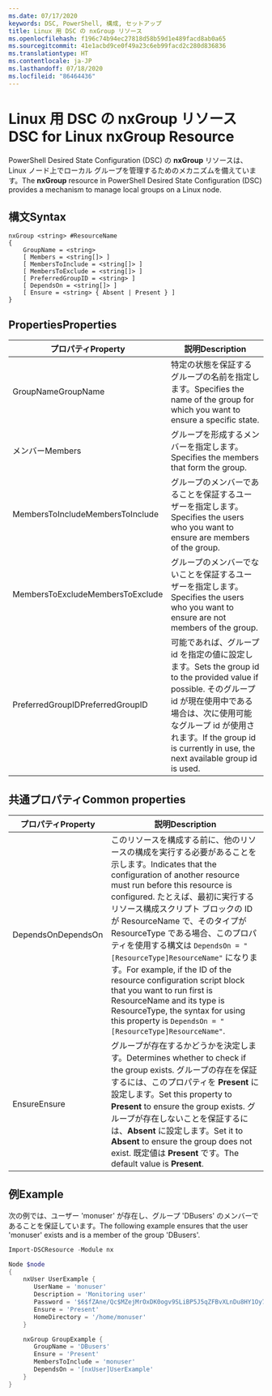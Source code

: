 ```yaml
---
ms.date: 07/17/2020
keywords: DSC, PowerShell, 構成, セットアップ
title: Linux 用 DSC の nxGroup リソース
ms.openlocfilehash: f196c74b94ec27818d58b59d1e489facd8ab0a65
ms.sourcegitcommit: 41e1acbd9ce0f49a23c6eb99facd2c280d836836
ms.translationtype: HT
ms.contentlocale: ja-JP
ms.lasthandoff: 07/18/2020
ms.locfileid: "86464436"
---
```

# <a name="dsc-for-linux-nxgroup-resource"></a><span data-ttu-id="04016-103">Linux 用 DSC の nxGroup リソース</span><span class="sxs-lookup"><span data-stu-id="04016-103">DSC for Linux nxGroup Resource</span></span>

<span data-ttu-id="04016-104">PowerShell Desired State Configuration (DSC) の **nxGroup** リソースは、Linux ノード上でローカル グループを管理するためのメカニズムを備えています。</span><span class="sxs-lookup"><span data-stu-id="04016-104">The **nxGroup** resource in PowerShell Desired State Configuration (DSC) provides a mechanism to manage local groups on a Linux node.</span></span>

## <a name="syntax"></a><span data-ttu-id="04016-105">構文</span><span class="sxs-lookup"><span data-stu-id="04016-105">Syntax</span></span>

```Syntax
nxGroup <string> #ResourceName
{
    GroupName = <string>
    [ Members = <string[]> ]
    [ MembersToInclude = <string[]> ]
    [ MembersToExclude = <string[]> ]
    [ PreferredGroupID = <string> ]
    [ DependsOn = <string[]> ]
    [ Ensure = <string> { Absent | Present } ]
}
```

## <a name="properties"></a><span data-ttu-id="04016-106">Properties</span><span class="sxs-lookup"><span data-stu-id="04016-106">Properties</span></span>

|<span data-ttu-id="04016-107">プロパティ</span><span class="sxs-lookup"><span data-stu-id="04016-107">Property</span></span> |<span data-ttu-id="04016-108">説明</span><span class="sxs-lookup"><span data-stu-id="04016-108">Description</span></span> |
|---|---|
|<span data-ttu-id="04016-109">GroupName</span><span class="sxs-lookup"><span data-stu-id="04016-109">GroupName</span></span> |<span data-ttu-id="04016-110">特定の状態を保証するグループの名前を指定します。</span><span class="sxs-lookup"><span data-stu-id="04016-110">Specifies the name of the group for which you want to ensure a specific state.</span></span> |
|<span data-ttu-id="04016-111">メンバー</span><span class="sxs-lookup"><span data-stu-id="04016-111">Members</span></span> |<span data-ttu-id="04016-112">グループを形成するメンバーを指定します。</span><span class="sxs-lookup"><span data-stu-id="04016-112">Specifies the members that form the group.</span></span> |
|<span data-ttu-id="04016-113">MembersToInclude</span><span class="sxs-lookup"><span data-stu-id="04016-113">MembersToInclude</span></span> |<span data-ttu-id="04016-114">グループのメンバーであることを保証するユーザーを指定します。</span><span class="sxs-lookup"><span data-stu-id="04016-114">Specifies the users who you want to ensure are members of the group.</span></span> |
|<span data-ttu-id="04016-115">MembersToExclude</span><span class="sxs-lookup"><span data-stu-id="04016-115">MembersToExclude</span></span> |<span data-ttu-id="04016-116">グループのメンバーでないことを保証するユーザーを指定します。</span><span class="sxs-lookup"><span data-stu-id="04016-116">Specifies the users who you want to ensure are not members of the group.</span></span> |
|<span data-ttu-id="04016-117">PreferredGroupID</span><span class="sxs-lookup"><span data-stu-id="04016-117">PreferredGroupID</span></span> |<span data-ttu-id="04016-118">可能であれば、グループ id を指定の値に設定します。</span><span class="sxs-lookup"><span data-stu-id="04016-118">Sets the group id to the provided value if possible.</span></span> <span data-ttu-id="04016-119">そのグループ id が現在使用中である場合は、次に使用可能なグループ id が使用されます。</span><span class="sxs-lookup"><span data-stu-id="04016-119">If the group id is currently in use, the next available group id is used.</span></span> |

## <a name="common-properties"></a><span data-ttu-id="04016-120">共通プロパティ</span><span class="sxs-lookup"><span data-stu-id="04016-120">Common properties</span></span>

|<span data-ttu-id="04016-121">プロパティ</span><span class="sxs-lookup"><span data-stu-id="04016-121">Property</span></span> |<span data-ttu-id="04016-122">説明</span><span class="sxs-lookup"><span data-stu-id="04016-122">Description</span></span> |
|---|---|
|<span data-ttu-id="04016-123">DependsOn</span><span class="sxs-lookup"><span data-stu-id="04016-123">DependsOn</span></span> |<span data-ttu-id="04016-124">このリソースを構成する前に、他のリソースの構成を実行する必要があることを示します。</span><span class="sxs-lookup"><span data-stu-id="04016-124">Indicates that the configuration of another resource must run before this resource is configured.</span></span> <span data-ttu-id="04016-125">たとえば、最初に実行するリソース構成スクリプト ブロックの ID が ResourceName で、そのタイプが ResourceType である場合、このプロパティを使用する構文は `DependsOn = "[ResourceType]ResourceName"` になります。</span><span class="sxs-lookup"><span data-stu-id="04016-125">For example, if the ID of the resource configuration script block that you want to run first is ResourceName and its type is ResourceType, the syntax for using this property is `DependsOn = "[ResourceType]ResourceName"`.</span></span> |
|<span data-ttu-id="04016-126">Ensure</span><span class="sxs-lookup"><span data-stu-id="04016-126">Ensure</span></span> |<span data-ttu-id="04016-127">グループが存在するかどうかを決定します。</span><span class="sxs-lookup"><span data-stu-id="04016-127">Determines whether to check if the group exists.</span></span> <span data-ttu-id="04016-128">グループの存在を保証するには、このプロパティを **Present** に設定します。</span><span class="sxs-lookup"><span data-stu-id="04016-128">Set this property to **Present** to ensure the group exists.</span></span> <span data-ttu-id="04016-129">グループが存在しないことを保証するには、**Absent** に設定します。</span><span class="sxs-lookup"><span data-stu-id="04016-129">Set it to **Absent** to ensure the group does not exist.</span></span> <span data-ttu-id="04016-130">既定値は **Present** です。</span><span class="sxs-lookup"><span data-stu-id="04016-130">The default value is **Present**.</span></span> |

## <a name="example"></a><span data-ttu-id="04016-131">例</span><span class="sxs-lookup"><span data-stu-id="04016-131">Example</span></span>

<span data-ttu-id="04016-132">次の例では、ユーザー 'monuser' が存在し、グループ 'DBusers' のメンバーであることを保証しています。</span><span class="sxs-lookup"><span data-stu-id="04016-132">The following example ensures that the user 'monuser' exists and is a member of the group 'DBusers'.</span></span>

```powershell
Import-DSCResource -Module nx

Node $node
{
    nxUser UserExample {
       UserName = 'monuser'
       Description = 'Monitoring user'
       Password = '$6$fZAne/Qc$MZejMrOxDK0ogv9SLiBP5J5qZFBvXLnDu8HY1Oy7ycX.Y3C7mGPUfeQy3A82ev3zIabhDQnj2ayeuGn02CqE/0'
       Ensure = 'Present'
       HomeDirectory = '/home/monuser'
    }

    nxGroup GroupExample {
       GroupName = 'DBusers'
       Ensure = 'Present'
       MembersToInclude = 'monuser'
       DependsOn = '[nxUser]UserExample'
    }
}
```
